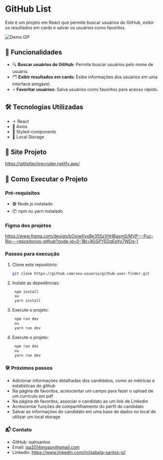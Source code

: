# GitHub List 

Este é um projeto em React que permite buscar usuários do GitHub, exibir os resultados em cards e salvar os usuários como favoritos.

![Demo GIF](https://github.com/isahsantos/mvp-front-avancado-git-list/blob/main/src/assets/images/Macbook-Air-localhost-yurvSzPAa8.gif)


## 🌟 Funcionalidades

- 🔍 **Buscar usuários do GitHub:** Permite buscar usuários pelo nome de usuário.
- 🗂️ **Exibir resultados em cards:** Exibe informações dos usuários em uma interface amigável.
- ⭐ **Favoritar usuários:** Salva usuários como favoritos para acesso rápido.

## 🛠️ Tecnologias Utilizadas

- ⚛️ React
- 🔗 Axios
- 💅 Styled-components
- 💾 Local Storage

## 🚀 Site Projeto

https://gitlisttechrecruiter.netlify.app/

## 🚀 Como Executar o Projeto

### Pré-requisitos

- 🟢 Node.js instalado
- 📦 npm ou yarn instalado

### Figma dos projetos

https://www.figma.com/design/bOoiw0yxBe355zVhHBasmS/MVP---Puc-Rio---repositorios-github?node-id=0-1&t=9GSPYEDqEpYo7WDg-1

### Passos para execução

1. Clone este repositório:
   ```bash
   git clone https://github.com/seu-usuario/github-user-finder.git

3. Instale as depedências:
   ```bash
    npm install
    ou
    yarn install

3. Execute o projeto:
   ```bash
    npm run dev 
    ou
    yarn run dev

4. Execute o projeto:
   ```bash
    npm run dev 
    ou
    yarn run dev


### 🛠️ Próximos passos

- Adicionar informações  detalhadas dos candidatos, como as métricas e estatisticas do github
- Na página de favoritos, acrescentar um campo para fazer o upload de um curriculo em pdf 
- Na página de favoritos, associar o candidato ao um link de Linkedin
- Acrescentar funções de compartilhamento do perfil do candidato
- Salvar as informações do candidato em uma base de dados no local de utilizar um local storage 

### 📬 Contato 
- GitHub: isahsantos
- Email: isa2014mgspn@gmail.com
- Linkedin: https://www.linkedin.com/in/isabela-santos-si/
